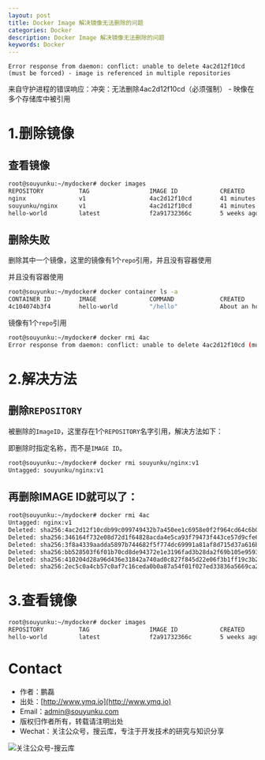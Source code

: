 ```yaml
---
layout: post
title: Docker Image 解决镜像无法删除的问题
categories: Docker
description: Docker Image 解决镜像无法删除的问题
keywords: Docker
---
```


`Error response from daemon: conflict: unable to delete 4ac2d12f10cd (must be forced) - image is referenced in multiple repositories`

来自守护进程的错误响应：冲突：无法删除4ac2d12f10cd（必须强制） - 映像在多个存储库中被引用

# 1.删除镜像

## 查看镜像

```sh
root@souyunku:~/mydocker# docker images
REPOSITORY          TAG                 IMAGE ID            CREATED             SIZE
nginx               v1                  4ac2d12f10cd        41 minutes ago      108MB
souyunku/nginx      v1                  4ac2d12f10cd        41 minutes ago      108MB
hello-world         latest              f2a91732366c        5 weeks ago         1.85kB
```

## 删除失败

删除其中一个镜像，这里的镜像有1个`repo`引用，并且没有容器使用


并且没有容器使用

```sh
root@souyunku:~/mydocker# docker container ls -a
CONTAINER ID        IMAGE               COMMAND             CREATED             STATUS                         PORTS               NAMES
4c104074b3f4        hello-world         "/hello"            About an hour ago   Exited (0) About an hour ago                       priceless_hawking
```


镜像有1个`repo`引用

```sh
root@souyunku:~/mydocker# docker rmi 4ac
Error response from daemon: conflict: unable to delete 4ac2d12f10cd (must be forced) - image is referenced in multiple repositories
```

# 2.解决方法

## 删除`REPOSITORY`

被删除的`ImageID`，这里存在1个`REPOSITORY`名字引用，解决方法如下：

即删除时指定名称，而不是`IMAGE ID`。

```sh
root@souyunku:~/mydocker# docker rmi souyunku/nginx:v1
Untagged: souyunku/nginx:v1
```

## 再删除IMAGE ID就可以了：

```sh
root@souyunku:~/mydocker# docker rmi 4ac
Untagged: nginx:v1
Deleted: sha256:4ac2d12f10cdb99c099749432b7a450ee1c6958e0f2f964cd64c6b086ba3e622
Deleted: sha256:346164f732e08d72d1f64828acda4e5ca93f79473f443ce57d9cfe69d9b66b24
Deleted: sha256:3f8a4339aadda5897b744682f5f774dc69991a81af8d715d37a616bb4c99edf5
Deleted: sha256:bb528503f6f01b70cd8de94372e1e3196fad3b28da2f69b105e95934263b0487
Deleted: sha256:410204d28a96d436e31842a740ad0c827f845d22e06f3b1ff19c3b22706c3ed4
Deleted: sha256:2ec5c0a4cb57c0af7c16ceda0b0a87a54f01f027ed33836a5669ca266cafe97a
```

# 3.查看镜像

```sh
root@souyunku:~/mydocker# docker images
REPOSITORY          TAG                 IMAGE ID            CREATED             SIZE
hello-world         latest              f2a91732366c        5 weeks ago         1.85kB
```


# Contact

 - 作者：鹏磊  
 - 出处：[http://www.ymq.io](http://www.ymq.io)  
 - Email：[admin@souyunku.com](admin@souyunku.com)  
 - 版权归作者所有，转载请注明出处
 - Wechat：关注公众号，搜云库，专注于开发技术的研究与知识分享
 
![关注公众号-搜云库](http://www.ymq.io/images/souyunku.png "搜云库")

